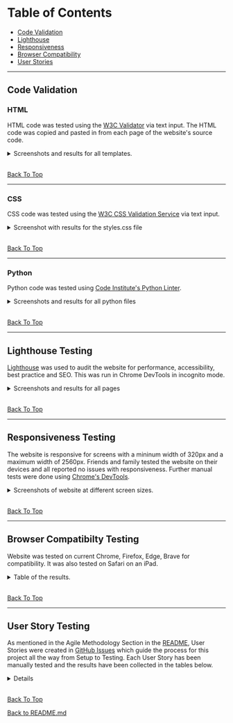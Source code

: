 # Table of Contents

* [Code Validation](#code-validation)
* [Lighthouse](#lighthouse-testing)
* [Responsiveness](#responsiveness-testing)
* [Browser Compatibility](#browser-compatibilty-testing)
* [User Stories](#user-story-testing)

_____

## Code Validation

### HTML

HTML code was tested using the [W3C Validator](https://validator.w3.org/) via text input.  The HTML code was copied and pasted in from each page of the website's source code.

<details>
<summary>Screenshots and results for all templates.</summary>
<br>

**HOME**

![No Errors or Warnings to show](documentation/home-htmlpagevalidator.png)

**Menu**

![No Errors or Warnings to show](documentation/menu-htmlpagevalidator.png)

**SIGNUP/REGISTER**

![No Errors or Warnings to show](documentation/signup-htmlvalidator.png)

**LOGIN**

![No Errors or Warnings to show](documentation/signin-htmlpagevalidator.png)

**Make a reservation**

![No Errors or Warnings to show](documentation/makeareservation-htmlpagevalidator.png)

**LOGOUT**

![No Errors or Warnings to show](documentation/logout-htmlpagevalidator.png)

**My booking history**

![No Errors or Warnings to show](documentation/bookinghistory-htmlpagevalidator.png)

**Update page**

![No Errors or Warnings to show](documentation/makeareservation-htmlpagevalidator.png)

**Delete page**

![No Errors or Warnings to show](documentation/delete_htmlvalidator.png)

</details>

<br>

[Back To Top](#table-of-contents)

_____

### CSS

CSS code was tested using the [W3C CSS Validation Service](https://jigsaw.w3.org/css-validator/) via text input. 

<details>

<summary>Screenshot with results for the styles.css file</summary>

**styles.css**

![No Error Found](documentation/w3c-css-validator.png)

</details>

<br>

[Back To Top](#table-of-contents)

_____

### Python

Python code was tested using [Code Institute's Python Linter](https://pep8ci.herokuapp.com/).

<details>

<summary>Screenshots and results for all python files</summary>

**restaurant_reservation**

* settings.py

Line too long warning for line 116, 124, 127, 130, 133 was unaltered as it is Django code and not making any alterations as advised by fellow slackmembers.

![All clear, no errors found](documentation/settings_file.png)

* urls.py

![All clear, no errors found](documentation/urls_project_file.png)

**reservations**

* admin.py

![All clear, no errors found](documentation/admin.png)

* apps.py

![All clear, no errors found](documentation/apps.png)

* forms.py

![All clear, no errors found](documentation/forms.png)

* models.py

![All clear, no errors found](documentation/models.png)

* views.py

![All clear, no errors found](documentation/views.png)

</details>

<br>

[Back To Top](#table-of-contents)

_____

## Lighthouse Testing

[Lighthouse](https://developer.chrome.com/docs/lighthouse/overview/) was used to audit the website for performance, accessibility, best practice and SEO.  This was run in Chrome DevTools in incognito mode. 

<details>
<summary>Screenshots and results for all pages</summary>

**HOME**

* Mobile

![Passed](documentation/home-mob-lighthouse.png)

* Desktop

![Passed](documentation/home-lighthouse-desktop.png)

**Menu**

* Mobile

![Passed](documentation/menu-lighthouse-mob.png)

* Desktop

![Passed](documentation/menu-lighthouse-desktop.png)

**Register**

* Mobile

![Passed](documentation/signup-lighthouse-mob.png)

* Desktop

![Passed](documentation/signup-lighthouse-desktop.png)

**Login**

* Mobile

![Passed](documentation/signin-lighthouse-mob.png)

* Desktop

![Passed](documentation/signin-lighthouse-desktop.png)

**LOGOUT**

* Mobile

![Passed](documentation/logout-lighthouse-mob.png)

* Desktop

![Passed](documentation/logout-lighthouse-desktop.png)

**Make a reservation**

* Mobile

![Passed](documentation/make-lighthouse-mob.png)

* Desktop

![Passed](documentation/make-lighthouse-desktop.png)

**My booking history**

* Mobile

![Passed](documentation/booking-lighthouse-mob.png)

* Desktop

![Passed](documentation/booking-lighthouse-desktop.png)

**update**

* Mobile

![Passed](documentation/booking-lighthouse-mob.png)

* Desktop

![Passed](documentation/update-lighthouse-desktop.png)

**delete**

* Mobile

![Passed](documentation/delete-lighthouse-mob.png)

* Desktop

![Passed](documentation/delete-lighthouse-desktop.png)


</details>

<br>

[Back To Top](#table-of-contents)

_____

## Responsiveness Testing

The website is responsive for screens with a mininum width of 320px and a maximum width of 2560px. Friends and family tested the website on their devices and all reported no issues with responsiveness.  Further manual tests were done using [Chrome's DevTools](https://websiteresponsivetest.com/).

<details>

<summary>Screenshots of website at different screen sizes.</summary>

**Responsiveness on different devices**

        Mobile - Galaxy s23
![Samsung s23](documentation/samsung-s23.png)

        Mobile - Galaxy s10
![Samsung s10](documentation/samsung-s10.png)

        Mobile - iPhone 13
![iphone13](documentation/iphone13.png)

        Tablet - iPad 10 - horizontal
![ipad 10](documentation/ipad-horizontal.png)
 
        Tablet - iPad 10 - vertical
![ipad 10](documentation/ipad-vertical.png)

        Gaming/mac monitor - 1920*1080
![Gaming and mac monitor](documentation/mac.png)

<br>
Live testing was also done on Redmi 11 note, Oppo, iphone11 mobiles and it was responsive.

</details>

<br>

[Back To Top](#table-of-contents)

_____

## Browser Compatibilty Testing

Website was tested on current Chrome, Firefox, Edge, Brave for compatibility.  It was also tested on Safari on an iPad.  

<details>

<summary>Table of the results.</summary>

| Intended      | Chrome | Firefox | Edge | Opera | Safari |
| ------------- | ------ | ------- | ---- | ----- | -------|
| Appearance    | Good   | Good    | Good | Good  | Good   |
| Responsiveness| Good   | Good    | Good | Good  | Good   |


**Responsiveness on different devices**

        Chrome Browser
![Home on mobile](documentation/chrome-browsertest.png)

        Firefox Browser
![Home on tablet](documentation/firefox.png)
 
        Edge Browser
![Home on desktop](documentation/edge-browsertest.png)

        Opera Browser
![Home on desktop](documentation/opera-browser.png)


</details>

<br>

[Back To Top](#table-of-contents)

_____

## User Story Testing

As mentioned in the Agile Methodology Section in the [README](/README.md), User Stories were created in [GitHub Issues](https://github.com/Pramilashanmugam/Restaurant/issues) which guide the process for this project all the way from Setup to Testing. Each User Story has been manually tested and the results have been collected in the tables below.

<details>

        Navbar



|                   |                                      |                                                 |
| :---------------: | :----------------------------------: | :---------------------------------------------: |
|      Scenario     |               Expected               |                      Result                     |
|   click on logo   |      should navigate to homepage     |   **Pass**- as expected navigates to homepage   |
|   click on Home   |      should navigate to homepage     |   **Pass**- as expected navigates to homepage   |
|   click on Menu   |   should take navigate to Menu page  |   **Pass**- as expected navigates to Menu page  |
| click on Register |  should take navigate to signup page |  **Pass**- as expected navigates to signup page |
|   click on login  |  should take navigate to signin page |  **Pass**- as expected navigates to signin page |
|  click on logout  | should take navigate to signout page | **Pass**- as expected navigates to signout page |


        Buttons in Carousel

|                                                                    |                                                         |                                                                                        |
| :----------------------------------------------------------------: | :-----------------------------------------------------: | :------------------------------------------------------------------------------------: |
|                              Scenario                              |                         Expected                        |                                         Result                                         |
|                      click on Our Menu Button                      |               should navigate to Menu page              |                      **Pass**- as expected navigates to Menu page                      |
|   scenario 1: click on Our Book a Table, when user not logged in   | should navigate to signin page if not signed in already |        **Pass**- as expected navigates to signin page when not already logged in       |
| scenario 2: click on Our Book a Table, when user already logged in |        should navigate to make a reservation page       | **Pass**- as expected navigates to make a reservation page when user already logged in |

        Social Medias icon in Footer

|                         |                                                   |                                                                           |
| :---------------------: | :-----------------------------------------------: | :-----------------------------------------------------------------------: |
|         Scenario        |                      Expected                     |                                   Result                                  |
| click on instagram icon | should navigate to instagram in a seperate window | **Pass**- as expected navigates to instagram website on a separate window |
|  click on tweeter icon  |  should navigate to Tweeter in a seperate window  |  **Pass**- as expected navigates to Tweeter website on a separate window  |
|  click on youtube icon  |  should navigate to Youtube in a seperate window  |  **Pass**- as expected navigates to Youtube website on a separate window  |


        Contacts links on Footer

|                             |                                                             |                                                                        |
| :-------------------------: | :---------------------------------------------------------: | :--------------------------------------------------------------------: |
|           Scenario          |                           Expected                          |                                 Result                                 |
|  click on location/map icon |         should navigate to map on a seperate window         |   **Pass**- as expected navigates to google map on a separate window   |
| click on phone number/ icon | should navigate to your phone contacts on a seperate window | **Pass**- as expected navigates to phone contacts on a separate window |
|     click on email icon     |   should navigate to your email link on a seperate window   |   **Pass**- as expected navigates to email link on a separate window   |

        Buttons on Menu page

|                                                                          |                                                                                                                                                                                                                          |                                                                                                                                                                                                                                                                                                                 |
| :----------------------------------------------------------------------: | :----------------------------------------------------------------------------------------------------------------------------------------------------------------------------------------------------------------------: | :-------------------------------------------------------------------------------------------------------------------------------------------------------------------------------------------------------------------------------------------------------------------------------------------------------------: |
|                                 Scenario                                 |                                                                                                         Expected                                                                                                         |                                                                                                                                                      Result                                                                                                                                                     |
|     scenario 1: click on Book a Table button, when user not logged in    |                                                                                  should navigate to signin page if not signed in already                                                                                 |                                                                                                                    **Pass**- as expected navigates to signin page when not already logged in                                                                                                                    |
|   scenario 2: click on Book a Table button, when user already logged in  |                                                                                        should navigate to make a reservation page                                                                                        |                                                                                                              **Pass**- as expected navigates to make a reservation page when user already logged in                                                                                                             |
|   scenario 1: click on View my booking button, when user not logged in   |                                                            should navigate to signin page if not signed in already and should not display the booking history.                                                           |                                                                                       **Pass**- as expected navigates to signin page when not already logged in and did not display the booking history when not logged in                                                                                      |
| scenario 2: click on View my booking button, when user already logged in | 1. should navigate to (my booking reservation) reservation list. 2.should display all the bookings related to the corresponding user. 3.when reservation is zero, should display a message stating no reservation found. | **1. Pass**- as expected navigates to (my booking reservation) reservation list when the user already logged in. **2. Pass -** as expected displays the booking history related to the corresponding user. **3. Pass -** as expected displays a message stating no reservation found, when reservation is zero. |

        Buttons on My Booking History

|                                         |                                                                                                                                                                                                                                                                                                                                               |                                                                                                                                                                                                                                                                                                                                                                                                                                                                 |
| :-------------------------------------: | :-------------------------------------------------------------------------------------------------------------------------------------------------------------------------------------------------------------------------------------------------------------------------------------------------------------------------------------------: | :-------------------------------------------------------------------------------------------------------------------------------------------------------------------------------------------------------------------------------------------------------------------------------------------------------------------------------------------------------------------------------------------------------------------------------------------------------------: |
|                 Scenario                |                                                                                                                                                                    Expected                                                                                                                                                                   |                                                                                                                                                                                                                              Result                                                                                                                                                                                                                             |
|        click on **update** button       |           1. onclick should navigate to the corresponding booking in make a reservation page. 2. I should be able to change each and every content in the list or any particular content in the list. 3. after updating the changes when i click on confirm booking, the updated details have to reflect in my booking history page.          |                                                      **1. Pass**- as expected navigates to the corresponding booking detail in the make the reservation page. **2. Pass** - as expected i am able to update all the existing content in the list or any particular content on the list. **3. Pass** - as expected on clicking on confirm booking, the updated details reflects on my booking history page.                                                      |
|        click on **Cancel** button       | 1. should navigate to the confirm cancellation page. 2. should display a message to reconfirm the decision of cancellation. 3. on clicking on confirm, the booking should be removed from customer booking history. 4. on clicking on cancel, the booking is retained and no cancellation is processed and navigates back to booking history. | **1. Pass**- as expected navigates to the confirm cancellation page. **2. Pass** - as expected displays a message asking the user to reconfirm the cancellation. **3. Pass** - as expected on clicking on the confirm button, the booking is removed from the users booking history page. **4. Pass** - as expected on clicking on the cancel button, the booking is retained and no cancellation is processed and same reflects on users booking history page. |
|  click on **make a reservation** button |                                                                                                                                                   should navigate to make a reservation page                                                                                                                                                  |                                                                                                                                                                                                   **Pass** - as expected navigates to make a reservation page.                                                                                                                                                                                                  |
| click on **Go back to homepage** button |                                                                                                                                                        should navigate to the home page                                                                                                                                                       |                                                                                                                                                                                                        **Pass** - as expected navigates to the home page.                                                                                                                                                                                                       |


        Make a reservation form

|                |                                                                                                                                                                                                                                                       |                                                                                                                                                                                                                                                                                                                                                                                                                                                                                                                                 |
| :------------: | :---------------------------------------------------------------------------------------------------------------------------------------------------------------------------------------------------------------------------------------------------: | :-----------------------------------------------------------------------------------------------------------------------------------------------------------------------------------------------------------------------------------------------------------------------------------------------------------------------------------------------------------------------------------------------------------------------------------------------------------------------------------------------------------------------------: |
|    Scenario    |                                                                                                                        Expected                                                                                                                       |                                                                                                                                                                                                                                                              Result                                                                                                                                                                                                                                                             |
|   Table Field  |                                                                                               1. users can choose a table from the given list of tables.                                                                                              |                                                                                                                                                                                                                            **Pass** - as expected the list of tables is shown for the user to choose.                                                                                                                                                                                                                           |
|                |                             2. Table is a required field, hence the field cannot be left blank, if left blank the reservation will not be accepted and a message prompting customers to choose the table to be displayed.                             |                                                                                                                                                                          **Pass** - as expected if the user did not choose a table from the list, the reservation is not accepted and a message prompting the customer to choose a table is displayed.                                                                                                                                                                          |
|   Name Field   |                                                                   1. Should accept only the alphabets. 2. It should be a required field, that an empty field should not be accepted                                                                   |                                                                                                                        **1.Pass** - as expected this field accepts only the alphabet. when numbers or special characters entered it prompts customers to enter only the alphabet. **2.Pass** - as expected if the field is empty the form is not accepted and prompts the customer to enter his/her name.                                                                                                                       |
|   Date Field   |           1. Should accept only from next date from the current system date and no past dates 2. Should not accept a date beyond 6 months from the current date 3. It should be a required field, that an empty field should not be accepted          |                                                     **1. Pass** - as expected, accepts from the next date from the current system date and past dates were deactivated. **2.Pass** - as expected accepts date until 6 months from the current date, if the date is more than 6 months an message displayed to user to choose a date less than 6 months. **3.Pass** - as expected if the field is empty the form is not accepted and prompts the customer to enter the date.                                                     |
|   Time Field   |                                                         1. Should accept time from the given set of time slots. 2. It should be a required field, that an empty field should not be accepted.                                                         |                                                                                                                                                               **1.Pass** - as expected, time can be chosen only from the given list of time. **2.Pass** - as expected, if the field is empty the form is not accepted and prompts the customer to enter the time.                                                                                                                                                               |
|   Seats Field  |                    1. Should accept only numbers >=0, not negative numbers to be accepted 2. The number of guests cannot exceed the table's capacity. 3. It should be a required field, that an empty field should not be accepted                    | **1. Pass** - as expected 0, negative (-1) numbers are not accepted. A message prompts the customer to enter a valid number **2. Pass** - as expected if the number of guests is above the table capacity the field is not accepted. for ex if table capacity is 3, when i enter 4 a message asking customers to choose a different table appears as the number of guests is over the capacity of table. **3. Pass** - as expected, if the field is empty the form is not accepted and prompts the customer to enter the field. |
|   Phone Field  |                                          1. Should accept only numbers and should not accept alphabets and special characters. 2. It should be a required field, that an empty field should not be accepted.                                          |                                                                                                                   **1.Pass** - as expected, only numbers are accepted. If alphabets or special characters entered, prompts customers with a message asking to enter only numbers. **2.Pass** - as expected, if the field is empty the form is not accepted and prompts the customer to enter the phone field.                                                                                                                   |
|   Notes Field  |                                                   1. Text field which should accept only a maximum of 1000 characters. 2. It should be a required field, that an empty field should not be accepted.                                                  |                                                                                                            **1.Pass** - as expected, the text field accepts only characters below 1000, when characters are above 1000 a message pops up saying it cannot have more than 1000 characters. **2.Pass** - as expected, if the field is empty the form is not accepted and prompts the customer to enter the text field.                                                                                                            |
| Confirm button | 1. only after receiving input for all fields with valid data the form should get updated in the database on clicking Confirm booking button 2. Booking should get updated in database and navigates to my booking history page on successful booking. |                                                                                                                                    **1.Pass** - as expected, only after receiving the valid inputs for all fields the form is updated in the database. **2.Pass** - as expected, after successful booking the page navigates to my booking history page and displays the successful booking.                                                                                                                                    |



        Register/signup form

|                      |                                                                                                                                                                                                   |                                                                                                                                                                                                                                                                                                                                                                                                                                                                                                                                 |
| :------------------: | :-----------------------------------------------------------------------------------------------------------------------------------------------------------------------------------------------: | :-----------------------------------------------------------------------------------------------------------------------------------------------------------------------------------------------------------------------------------------------------------------------------------------------------------------------------------------------------------------------------------------------------------------------------------------------------------------------------------------------------------------------------: |
|       Scenario       |                                                                                              Expected                                                                                             |                                                                                                                                                                                                                                                              Result                                                                                                                                                                                                                                                             |
|    username empty    |                                                                    If the username is blank prompts the user to fill the field                                                                    |                                                                                                                                                                                                             **Pass** - as expected, if the username field is blank, message prompts user to fill the username field                                                                                                                                                                                                             |
| email field optional |                                                                           form should get accepted without email address                                                                          |                                                                                                                                                                                                                   **Pass** - as expected, the form gets accepted without email address as it is optional field                                                                                                                                                                                                                  |
|    Password field    | 1. Password should be minimum 8 character 2. Commonly used password should not be accepted 3. Passwords cannot be fully numeric 4. Passwords should not be same as the other personal information | **1.Pass** - as expected, characters less than 8 are not expected and prompt the user to enter a minimum 8 characters. **2.Pass** - as expected, password like testing123 is not accepted and advises the user to choose a different password. **3.Pass** - as expected, if the password entered is fully numeric like 12345678, a message saying the password is fully numeric is displayed. **4.Pass** - as expected, when password entered was similar to the user id, message asking to enter a different password appears. |
|     Signup button    |                                       Signup button should accept the valid datas and get logged in as user and should be able to access the table bookings                                       |                                                                                                                                                                                                       **Pass** - as expected, after valid data received signed in as the useruser and is able to access the table bookings                                                                                                                                                                                                      |


        Signin

|                |                                                                                                                                                                                           |                                                                                                                                                                                                                                               |
| :------------: | :---------------------------------------------------------------------------------------------------------------------------------------------------------------------------------------: | :-------------------------------------------------------------------------------------------------------------------------------------------------------------------------------------------------------------------------------------------: |
|    Scenario    |                                                                                          Expected                                                                                         |                                                                                                                     Result                                                                                                                    |
| username empty |                                                                If the username is blank prompts the user to fill the field                                                                |                                                                    **Pass** - as expected, if the username field is blank, message prompts user to fill the username field                                                                    |
| Password field | 1. only a valid password corresponding to the username should get accepted. 2. if the user name or password was entered incorrectly, a message should prompt the user to check his entry. | **1. Pass** - as expected, only a valid password corresponding to the user was accepted. **2. Pass** - as expected, a message "The username and/or password you specified are not correct." displayed to user stating his entry is incorrect. |


        Signout


|                              |                                                                                                                                                                                     |                                                                                                                                                                                                                                                                                    |
| :--------------------------: | :---------------------------------------------------------------------------------------------------------------------------------------------------------------------------------: | :--------------------------------------------------------------------------------------------------------------------------------------------------------------------------------------------------------------------------------------------------------------------------------: |
|           Scenario           |                                                                                       Expected                                                                                      |                                                                                                                                       Result                                                                                                                                       |
| on clicking logout on navbar | 1. Should prompt the user to confirm the logout. 2. on confirm by clicking signout. User should get signedout. 3. user cannot access booking history or table booking after signout | **1. Pass** - as expected, user is prompted to confirm his logout. **2. Pass** - as expected, when the signout button clicked the user gets signed out from his account. **3. Pass** - as expected, user was unable to access the booking history and table booking after signout. |


        Django administration login

|                                  |                                                                                                                                                                                                                                            |                                                                                                                                                                                                                                                                                                                                            |
| :------------------------------: | :----------------------------------------------------------------------------------------------------------------------------------------------------------------------------------------------------------------------------------------: | :----------------------------------------------------------------------------------------------------------------------------------------------------------------------------------------------------------------------------------------------------------------------------------------------------------------------------------------: |
|             Scenario             |                                                                                                                  Expected                                                                                                                  |                                                                                                                                                                   Result                                                                                                                                                                   |
| Should accept only the superuser | 1. Should accept only the super user user id and password. 2. If a non superuser try to access a message "Please enter the correct username and password for a staff account. Note that both fields may be case-sensitive." should display | **1. Pass** - as expected, only the superuser user id and password is accepted. **2. Pass** - as expected, when a non superuser with user id - test, password - restaurant try to log in the admin a message "Please enter the correct username and password for a staff account. Note that both fields may be case-sensitive." displayed. |
|         Reservation model        |                                                                                          superuser can view all the reservations by different user                                                                                         |                                                                                                                                **Pass** - as expected, superuser can view all the reservations for his hotel                                                                                                                               |
|                                  |                                                                                       superuser can edit/update the existing reservations of any user                                                                                      |                                                                                                                      **Pass** - as expected, superuser can edit/update any existing reservations of a different user.                                                                                                                      |
|                                  |                                                                                          superuser can delete an existing reservation of any user                                                                                          |                                                                                                                     **Pass** - as expected, with superuser was able to delete existing reservation of a different user.                                                                                                                    |
|                                  |                                                                                                     superuser can add a new reservation                                                                                                    |                                                                                                                                       **Pass** - as expected, superuser is able to add a new booking                                                                                                                                       |
|            Table model           |                                                                                                   superuser can add a table with capacity                                                                                                  |                                                                                                                                **Pass** - as expected, superuser is able to add a new table and its capacity                                                                                                                               |
|                                  |                                                                                                   superuser can delete the existing table                                                                                                  |                                                                                                                               **Pass** - as expected, superuser is able to delete existing table in the list.                                                                                                                              |


</details>
<br>

[Back To Top](#table-of-contents)

[Back to README.md](README.md)